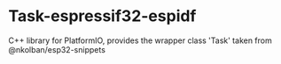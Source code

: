 # Task-espressif32-espidf
C++ library for PlatformIO, provides the wrapper class 'Task' taken from @nkolban/esp32-snippets
